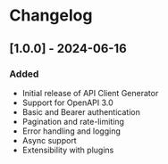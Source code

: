 # Changelog

## [1.0.0] - 2024-06-16
### Added
- Initial release of API Client Generator
- Support for OpenAPI 3.0
- Basic and Bearer authentication
- Pagination and rate-limiting
- Error handling and logging
- Async support
- Extensibility with plugins
